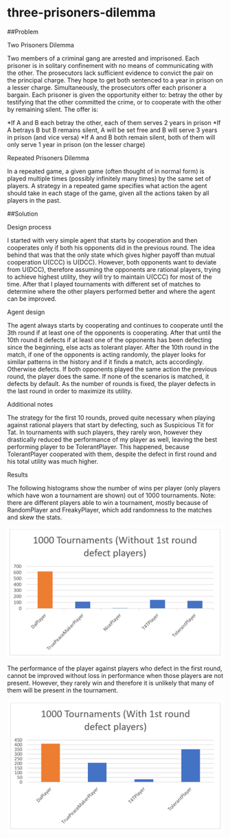 # three-prisoners-dilemma


##Problem

Two Prisoners Dilemma

Two members of a criminal gang are arrested and imprisoned. Each prisoner is in solitary confinement with no means of communicating with the other. The prosecutors lack sufficient evidence to convict the pair on the principal charge. They hope to get both sentenced to a year in prison on a lesser charge. Simultaneously, the prosecutors offer each prisoner a bargain. Each prisoner is given the opportunity either to: betray the other by testifying that the other committed the crime, or to cooperate with the other by remaining silent. The offer is:

*If A and B each betray the other, each of them serves 2 years in prison
*If A betrays B but B remains silent, A will be set free and B will serve 3 years in prison (and vice versa)
*If A and B both remain silent, both of them will only serve 1 year in prison (on the lesser charge)

Repeated Prisoners Dilemma

In a repeated game, a given game (often thought of in normal form) is played multiple times (possibly
infinitely many times) by the same set of players. A strategy in a repeated game specifies what action the agent should take in each stage of the game,
given all the actions taken by all players in the past.

##Solution

Design process

I started with very simple agent that starts by cooperation and then cooperates only if both his opponents did in the previous round. The idea behind that was that the only state which gives higher payoff than mutual cooperation U(CCC) is U(DCC). However, both opponents want to deviate from U(DCC), therefore assuming the opponents are rational players, trying to achieve highest utility, they will try to maintain U(CCC) for most of the time. After that I played tournaments with different set of matches to determine where the other players performed better and where the agent can be improved. 

Agent design

The agent always starts by cooperating and continues to cooperate until the 3th round if at least one of the opponents is cooperating. After that until the 10th round it defects if at least one of the opponents has been defecting since the beginning, else acts as tolerant player. After the 10th round in the match, if one of the opponents is acting randomly, the player looks for similar patterns in the history and if it finds a match, acts accordingly. Otherwise defects. If both opponents played the same action the previous round, the player does the same. If none of the scenarios is matched, it defects by default. As the number of rounds is fixed, the player defects in the last round in order to maximize its utility.

Additional notes

The strategy for the first 10 rounds, proved quite necessary when playing against rational players that start by defecting, such as Suspicious Tit for Tat. In tournaments with such players, they rarely won, however they drastically reduced the performance of my player as well, leaving the best performing player to be TolerantPlayer. This happened, because TolerantPlayer cooperated with them, despite the defect in first round and his total utility was much higher.


Results

The following histograms show the number of wins per player (only players which have won a tournament are shown) out of 1000 tournaments. Note: there are different players able to win a tournament, mostly because of RandomPlayer and FreakyPlayer, which add randomness to the matches and skew the stats.

![](images/results_no_frd.PNG?raw=true)

The performance of the player against players who defect in the first round, cannot be improved without loss in performance when those players are not present. However, they rarely win and therefore it is unlikely that many of them will be present in the tournament.

![](images/results_frd.PNG?raw=true)